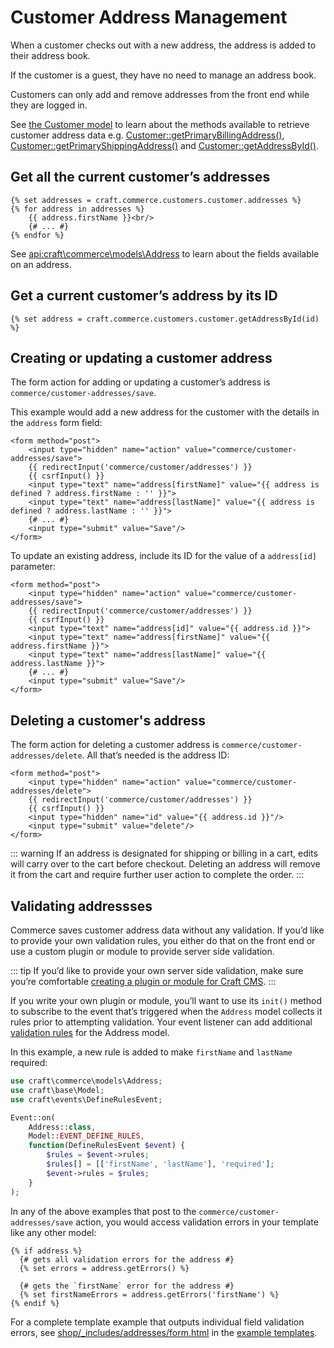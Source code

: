 # Customer Address Management

When a customer checks out with a new address, the address is added to their address book.

If the customer is a guest, they have no need to manage an address book.

Customers can only add and remove addresses from the front end while they are logged in.

See [the Customer model](api:craft\commerce\models\Customer) to learn about the methods available to retrieve customer address data e.g. [Customer::getPrimaryBillingAddress()](<api:craft\commerce\models\Customer::getPrimaryBillingAddress()>), [Customer::getPrimaryShippingAddress()](<api:craft\commerce\models\Customer::getPrimaryShippingAddress()>) and [Customer::getAddressById()](<api:craft\commerce\models\Customer::getAddressById()>).

## Get all the current customer’s addresses

```twig
{% set addresses = craft.commerce.customers.customer.addresses %}
{% for address in addresses %}
    {{ address.firstName }}<br/>
    {# ... #}
{% endfor %}
```

See <api:craft\commerce\models\Address> to learn about the fields available on an address.

## Get a current customer’s address by its ID

```twig
{% set address = craft.commerce.customers.customer.getAddressById(id) %}
```

## Creating or updating a customer address

The form action for adding or updating a customer’s address is `commerce/customer-addresses/save`.

This example would add a new address for the customer with the details in the `address` form field:

```twig
<form method="post">
    <input type="hidden" name="action" value="commerce/customer-addresses/save">
    {{ redirectInput('commerce/customer/addresses') }}
    {{ csrfInput() }}
    <input type="text" name="address[firstName]" value="{{ address is defined ? address.firstName : '' }}">
    <input type="text" name="address[lastName]" value="{{ address is defined ? address.lastName : '' }}">
    {# ... #}
    <input type="submit" value="Save"/>
</form>
```

To update an existing address, include its ID for the value of a `address[id]` parameter:

```twig{5}
<form method="post">
    <input type="hidden" name="action" value="commerce/customer-addresses/save">
    {{ redirectInput('commerce/customer/addresses') }}
    {{ csrfInput() }}
    <input type="text" name="address[id]" value="{{ address.id }}">
    <input type="text" name="address[firstName]" value="{{ address.firstName }}">
    <input type="text" name="address[lastName]" value="{{ address.lastName }}">
    {# ... #}
    <input type="submit" value="Save"/>
</form>
```

## Deleting a customer's address

The form action for deleting a customer address is `commerce/customer-addresses/delete`. All that’s needed is the address ID:

```twig
<form method="post">
    <input type="hidden" name="action" value="commerce/customer-addresses/delete">
    {{ redirectInput('commerce/customer/addresses') }}
    {{ csrfInput() }}
    <input type="hidden" name="id" value="{{ address.id }}"/>
    <input type="submit" value="delete"/>
</form>
```

::: warning
If an address is designated for shipping or billing in a cart, edits will carry over to the cart before checkout. Deleting an address will remove it from the cart and require further user action to complete the order.
:::

## Validating addressses

Commerce saves customer address data without any validation. If you’d like to provide your own validation rules, you either do that on the front end or use a custom plugin or module to provide server side validation.

::: tip
If you’d like to provide your own server side validation, make sure you’re comfortable [creating a plugin or module for Craft CMS](https://docs.craftcms.com/v3/extend/).
:::

If you write your own plugin or module, you’ll want to use its `init()` method to subscribe to the event that’s triggered when the `Address` model collects it rules prior to attempting validation. Your event listener can add additional [validation rules](https://www.yiiframework.com/doc/guide/2.0/en/input-validation#declaring-rules) for the Address model.

In this example, a new rule is added to make `firstName` and `lastName` required:

```php
use craft\commerce\models\Address;
use craft\base\Model;
use craft\events\DefineRulesEvent;

Event::on(
    Address::class,
    Model::EVENT_DEFINE_RULES,
    function(DefineRulesEvent $event) {
        $rules = $event->rules;
        $rules[] = [['firstName', 'lastName'], 'required'];
        $event->rules = $rules;
    }
);
```

In any of the above examples that post to the `commerce/customer-addresses/save` action, you would access validation errors in your template like any other model:

```twig
{% if address %}
  {# gets all validation errors for the address #}
  {% set errors = address.getErrors() %}

  {# gets the `firstName` error for the address #}
  {% set firstNameErrors = address.getErrors('firstName') %}
{% endif %}
```

For a complete template example that outputs individual field validation errors, see [shop/_includes/addresses/form.html](https://github.com/craftcms/commerce/blob/develop/templates/shop/_includes/addresses/form.html) in the [example templates](example-templates.md).
